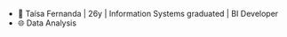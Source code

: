 - 🌈 Taísa Fernanda | 26y | Information Systems graduated | BI Developer
- 🌐 Data Analysis 


<!---
TaisaFernanda/TaisaFernanda is a ✨ special ✨ repository because its `README.md` (this file) appears on your GitHub profile.
You can click the Preview link to take a look at your changes.
--->

